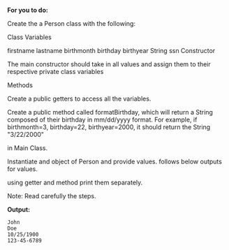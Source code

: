 **For you to do:**

Create the a Person class with the following:

Class Variables

firstname
lastname
birthmonth
birthday
birthyear
String ssn
Constructor

The main constructor should take in all values and assign them to their respective private class variables

Methods

Create a public getters to access all the variables.

Create a public method called formatBirthday, which will return a String composed of their birthday in mm/dd/yyyy format. For example, if birthmonth=3, birthday=22, birthyear=2000, it should return the String "3/22/2000"

in Main Class.

Instantiate and object of Person and provide values. follows below outputs for values.

using getter and method print them separately.

Note: Read carefully the steps.

**Output:**

```
John
Doe
10/25/1900
123-45-6789
```